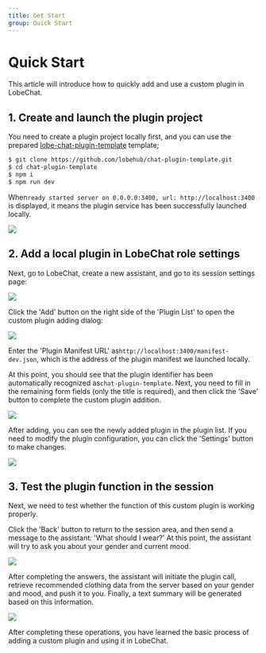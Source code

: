 ```yaml
---
title: Get Start
group: Quick Start
---
```


# Quick Start

This article will introduce how to quickly add and use a custom plugin in LobeChat.

## 1. Create and launch the plugin project

You need to create a plugin project locally first, and you can use the prepared [lobe-chat-plugin-template][lobe-chat-plugin-template-url] template;

```bash
$ git clone https://github.com/lobehub/chat-plugin-template.git
$ cd chat-plugin-template
$ npm i
$ npm run dev
```

When`ready started server on 0.0.0.0:3400, url: http://localhost:3400` is displayed, it means the plugin service has been successfully launched locally.

![](https://github-production-user-asset-6210df.s3.amazonaws.com/28616219/265259526-9ef25272-4312-429b-93bc-a95515727ed3.png)

## 2. Add a local plugin in LobeChat role settings

Next, go to LobeChat, create a new assistant, and go to its session settings page:

![](https://github-production-user-asset-6210df.s3.amazonaws.com/28616219/265259643-1a9cc34a-76f3-4ccf-928b-129654670efd.png)

Click the 'Add' button on the right side of the 'Plugin List' to open the custom plugin adding dialog:

![](https://github-production-user-asset-6210df.s3.amazonaws.com/28616219/265259748-2ef6a244-39bb-483c-b359-f156ffcbe1a4.png)

Enter the 'Plugin Manifest URL' as`http://localhost:3400/manifest-dev.json`, which is the address of the plugin manifest we launched locally.

At this point, you should see that the plugin identifier has been automatically recognized as`chat-plugin-template`. Next, you need to fill in the remaining form fields (only the title is required), and then click the 'Save' button to complete the custom plugin addition.

![](https://github-production-user-asset-6210df.s3.amazonaws.com/28616219/265259964-59f4906d-ae2e-4ec0-8b43-db36871d0869.png)

After adding, you can see the newly added plugin in the plugin list. If you need to modify the plugin configuration, you can click the 'Settings' button to make changes.

![](https://github-production-user-asset-6210df.s3.amazonaws.com/28616219/265260093-a0363c74-0b5b-48dd-b103-2db6b4a8262e.png)

## 3. Test the plugin function in the session

Next, we need to test whether the function of this custom plugin is working properly.

Click the 'Back' button to return to the session area, and then send a message to the assistant: 'What should I wear?' At this point, the assistant will try to ask you about your gender and current mood.

![](https://github-production-user-asset-6210df.s3.amazonaws.com/28616219/265260291-f0aa0e7c-0ffb-486c-a834-08e73d49896f.png)

After completing the answers, the assistant will initiate the plugin call, retrieve recommended clothing data from the server based on your gender and mood, and push it to you. Finally, a text summary will be generated based on this information.

![](https://github-production-user-asset-6210df.s3.amazonaws.com/28616219/265260461-c22ae797-2809-464b-96fc-d0c020f4807b.png)

After completing these operations, you have learned the basic process of adding a custom plugin and using it in LobeChat.

[lobe-chat-plugin-template-url]: https://github.com/lobehub/chat-plugin-template
